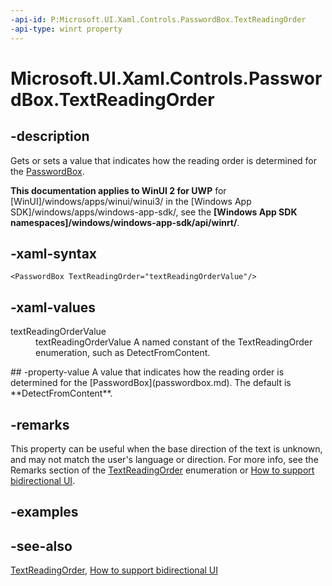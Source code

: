```yaml
---
-api-id: P:Microsoft.UI.Xaml.Controls.PasswordBox.TextReadingOrder
-api-type: winrt property
---
```


<!-- Property syntax
public Windows.UI.Xaml.TextReadingOrder TextReadingOrder { get;  set; }
-->

# Microsoft.UI.Xaml.Controls.PasswordBox.TextReadingOrder

## -description
Gets or sets a value that indicates how the reading order is determined for the [PasswordBox](passwordbox.md).

**This documentation applies to WinUI 2 for UWP** for [WinUI]/windows/apps/winui/winui3/ in the [Windows App SDK]/windows/apps/windows-app-sdk/, see the **[Windows App SDK namespaces]/windows/windows-app-sdk/api/winrt/**.

## -xaml-syntax
```xaml
<PasswordBox TextReadingOrder="textReadingOrderValue"/>
```


## -xaml-values
<dl><dt>textReadingOrderValue</dt><dd>textReadingOrderValue A named constant of the TextReadingOrder enumeration, such as DetectFromContent.</dd>
</dl>
## -property-value
A value that indicates how the reading order is determined for the [PasswordBox](passwordbox.md). The default is **DetectFromContent**.

## -remarks
This property can be useful when the base direction of the text is unknown, and may not match the user's language or direction. For more info, see the Remarks section of the [TextReadingOrder](../microsoft.ui.xaml/textreadingorder.md) enumeration or [How to support bidirectional UI](/previous-versions/windows/apps/jj712703(v=win.10)).

## -examples

## -see-also
[TextReadingOrder](../microsoft.ui.xaml/textreadingorder.md), [How to support bidirectional UI](/previous-versions/windows/apps/jj712703(v=win.10))
